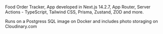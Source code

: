 Food Order Tracker, App developed in Next.js 14.2.7, App Router, Server Actions - TypeScript, Tailwind CSS, Prisma, Zustand, ZOD and more.

Runs on a Postgress SQL image on Docker and includes photo storaging on Cloudinary.com
